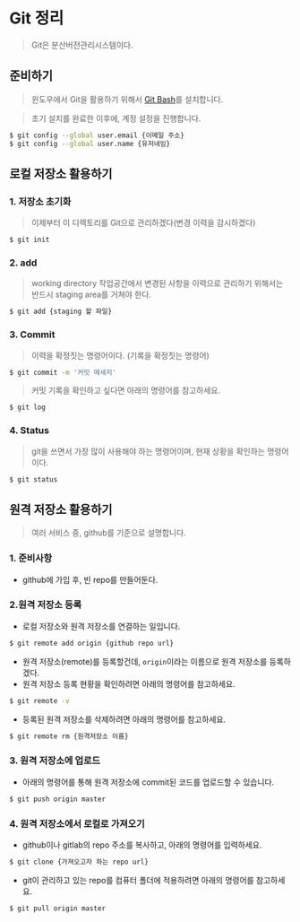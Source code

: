 # Git 정리

> Git은 분산버전관리시스템이다.

## 준비하기

> 윈도우에서 Git을 활용하기 위해서 [Git Bash](https://git-scm.com/)를 설치합니다. 

> 초기 설치를 완료한 이후에, 계정 설정을 진행합니다.

```sh
$ git config --global user.email {이메일 주소}
$ git config --global user.name {유저네임}
```

## 로컬 저장소 활용하기

### 1. 저장소 초기화

> 이제부터 이 디렉토리를 Git으로 관리하겠다(변경 이력을 감시하겠다)

```sh
$ git init
```

### 2. add

> working directory 작업공간에서 변경된 사항을 이력으로 관리하기 위해서는 반드시 staging area를 거쳐야 한다.

```sh
$ git add {staging 할 파일}
```

### 3. Commit

> 이력을 확정짓는 명령어이다. (기록을 확정짓는 명령어)

```sh
$ git commit -m '커밋 메세지'
```

> 커밋 기록을 확인하고 싶다면 아래의 명령어를 참고하세요.

```sh
$ git log
```

### 4. Status

> git을 쓰면서 가장 많이 사용해야 하는 명령어이며, 현재 상황을 확인하는 명령어이다.

```sh
$ git status
```

## 원격 저장소 활용하기

> 여러 서비스 중, github를 기준으로 설명합니다. 

### 1. 준비사항

- github에 가입 후, 빈 repo를 만들어둔다.



### 2.원격 저장소 등록

- 로컬 저장소와 원격 저장소를 연결하는 일입니다.

```sh
$ git remote add origin {github repo url}
```

- 원격 저장소(remote)를 등록할건데, `origin`이라는 이름으로 원격 저장소를 등록하겠다. 
- 원격 저장소 등록 현황을 확인하려면 아래의 명령어를 참고하세요.

```sh
$ git remote -v
```

- 등록된 원격 저장소를 삭제하려면 아래의 명령어를 참고하세요.

```sh
$ git remote rm {원격저장소 이름}
```



### 3. 원격 저장소에 업로드

- 아래의 명령어를 통해 원격 저장소에 commit된 코드를 업로드할 수 있습니다.

```sh
$ git push origin master
```



### 4. 원격 저장소에서 로컬로 가져오기

- github이나 gitlab의 repo 주소를 복사하고, 아래의 명령어를 입력하세요.

```sh
$ git clone {가져오고자 하는 repo url}
```

- git이 관리하고 있는 repo를 컴퓨터 폴더에 적용하려면 아래의 명령어를 참고하세요.

```sh
$ git pull origin master
```



